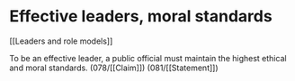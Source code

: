 # Effective leaders, moral standards

[[Leaders and role models]]

To be an effective leader, a public official must maintain the highest ethical and moral standards.
(078/[[Claim]])
(081/[[Statement]])

